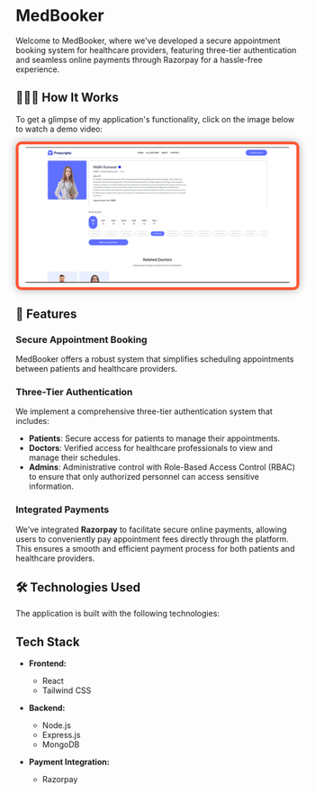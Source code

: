 # MedBooker

Welcome to MedBooker, where we've developed a secure appointment booking system for healthcare providers, featuring three-tier authentication and seamless online payments through Razorpay for a hassle-free experience.

## 🧑🏻‍💻 How It Works

To get a glimpse of my application's functionality, click on the image below to watch a demo video:

<!-- Highlighted Image with Border and Emojis -->
<a href="https://drive.google.com/file/d/1xTuUmRJk1PizU4ZGWJ_s1O04huqnNZfh/view?usp=drive_link" 
   style="display: inline-block; text-decoration: none; border: 5px solid #ff5733; border-radius: 10px; padding: 5px; box-shadow: 0px 0px 15px rgba(0,0,0,0.3); transition: transform 0.3s, box-shadow 0.3s;">
  <img src="https://github.com/Unstoppable-NidhiLPU/MedBooker/blob/main/website.png" 
       alt="Watch the video" 
       style="border-radius: 10px;" 
       width="600" />
</a>

## 🚀 Features

### Secure Appointment Booking
MedBooker offers a robust system that simplifies scheduling appointments between patients and healthcare providers. 

### Three-Tier Authentication
We implement a comprehensive three-tier authentication system that includes:
- **Patients**: Secure access for patients to manage their appointments.
- **Doctors**: Verified access for healthcare professionals to view and manage their schedules.
- **Admins**: Administrative control with Role-Based Access Control (RBAC) to ensure that only authorized personnel can access sensitive information.

### Integrated Payments
We've integrated **Razorpay** to facilitate secure online payments, allowing users to conveniently pay appointment fees directly through the platform. This ensures a smooth and efficient payment process for both patients and healthcare providers.
## 🛠️ Technologies Used

The application is built with the following technologies:

## Tech Stack

- **Frontend:**
  - React
  - Tailwind CSS

- **Backend:**
  - Node.js
  - Express.js
  - MongoDB

- **Payment Integration:**
  - Razorpay





   
